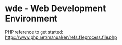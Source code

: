 # wde - Web Development Environment

PHP reference to get started:
https://www.php.net/manual/en/refs.fileprocess.file.php